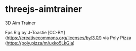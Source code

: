 # threejs-aimtrainer

3D Aim Trainer

Fps Rig by J-Toastie [CC-BY] (https://creativecommons.org/licenses/by/3.0/) via Poly Pizza (https://poly.pizza/m/uxko5LkGia)
